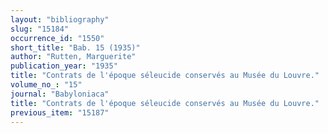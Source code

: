 ```yaml
---
layout: "bibliography"
slug: "15184"
occurrence_id: "1550"
short_title: "Bab. 15 (1935)"
author: "Rutten, Marguerite"
publication_year: "1935"
title: "Contrats de l'époque séleucide conservés au Musée du Louvre."
volume_no_: "15"
journal: "Babyloniaca"
title: "Contrats de l'époque séleucide conservés au Musée du Louvre."
previous_item: "15187"
---
```


